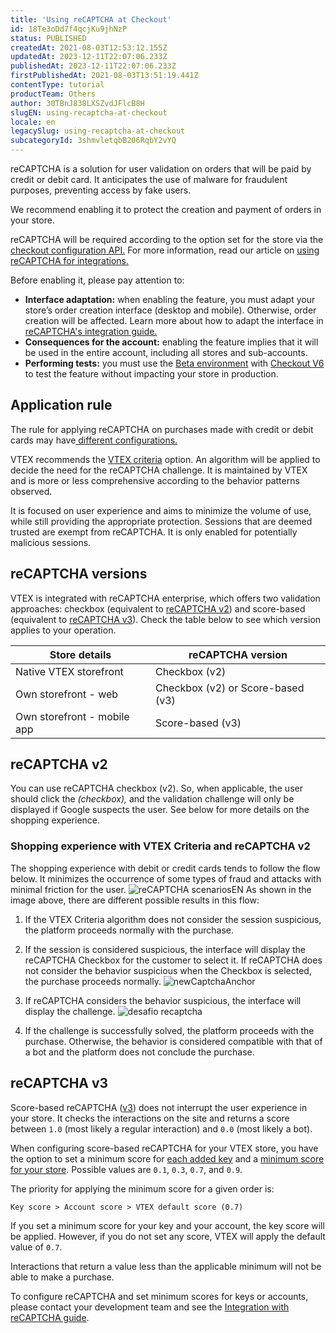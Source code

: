 ```yaml
---
title: 'Using reCAPTCHA at Checkout'
id: 18Te3oDd7f4qcjKu9jhNzP
status: PUBLISHED
createdAt: 2021-08-03T12:53:12.155Z
updatedAt: 2023-12-11T22:07:06.233Z
publishedAt: 2023-12-11T22:07:06.233Z
firstPublishedAt: 2021-08-03T13:51:19.441Z
contentType: tutorial
productTeam: Others
author: 30TBnJ838LXSZvdJFlcB8H
slugEN: using-recaptcha-at-checkout
locale: en
legacySlug: using-recaptcha-at-checkout
subcategoryId: 3shmvletqbB206RqbY2vYQ
---
```



reCAPTCHA is a solution for user validation on orders that will be paid by credit or debit card. It anticipates the use of malware for fraudulent purposes, preventing access by fake users. 

We recommend enabling it to protect the creation and payment of orders in your store.

reCAPTCHA will be required according to the option set for the store via the [checkout configuration API.](https://developers.vtex.com/docs/api-reference/checkout-api#post-/api/checkout/pvt/configuration/orderForm) For more information, read our article on [using reCAPTCHA for integrations.](https://developers.vtex.com/vtex-rest-api/docs/recaptcha)

Before enabling it, please pay attention to:

* **Interface adaptation:** when enabling the feature, you must adapt your store’s order creation interface (desktop and mobile). Otherwise, order creation will be affected. Learn more about how to adapt the interface in [reCAPTCHA's integration guide.](https://developers.vtex.com/vtex-rest-api/docs/recaptcha)
* **Consequences for the account:** enabling the feature implies that it will be used in the entire account, including all stores and sub-accounts.
* **Performing tests:** you must use the [Beta environment](/en/tutorial/acessar-o-ambiente-beta-pelo-dominio-myvtex-com--3BHM289568gcSwk2O80Asu) with [Checkout V6](/en/tutorial/ativar-o-checkout-v6--7qVqv3ptRvpVVplrvg8ruH) to test the feature without impacting your store in production.

## Application rule

The rule for applying reCAPTCHA on purchases made with credit or debit cards may have[ different configurations.](https://developers.vtex.com/docs/api-reference/checkout-api#post-/api/checkout/pvt/configuration/orderForm)

VTEX recommends the [VTEX criteria](https://developers.vtex.com/docs/api-reference/checkout-api#post-/api/checkout/pvt/configuration/orderForm) option. An algorithm will be applied to decide the need for the reCAPTCHA challenge. It is maintained by VTEX and is more or less comprehensive according to the behavior patterns observed.

It is focused on user experience and aims to minimize the volume of use, while still providing the appropriate protection.  Sessions that are deemed trusted are exempt from reCAPTCHA. It is only enabled for potentially malicious sessions.

## reCAPTCHA versions

VTEX is integrated with reCAPTCHA enterprise, which offers two validation approaches: checkbox (equivalent to [reCAPTCHA v2](https://developers.google.com/recaptcha/docs/display)) and score-based (equivalent to [reCAPTCHA v3](https://developers.google.com/recaptcha/docs/v3)). Check the table below to see which version applies to your operation.

| **Store details**           | **reCAPTCHA version** |
|-----------------------------|-----------------------|
| Native VTEX storefront      | Checkbox (v2)                    |
| Own storefront - web        | Checkbox (v2) or Score-based (v3)              |
| Own storefront - mobile app | Score-based (v3)                    |

## reCAPTCHA v2

You can use reCAPTCHA checkbox (v2). So, when applicable, the user should click the <i class="far fa-check-square"></i> _(checkbox),_ and the validation challenge will only be displayed if Google suspects the user. See below for more details on the shopping experience.

### Shopping experience with VTEX Criteria and reCAPTCHA v2

The shopping experience with debit or credit cards tends to follow the flow below. It minimizes the occurrence of some types of fraud and attacks with minimal friction for the user.
![reCAPTCHA scenariosEN](https://images.ctfassets.net/alneenqid6w5/3gA55NZPuxpKOxCZxvbhgj/21964354890c244b42bc479983335b9d/reCAPTCHA_scenarios__1_.jpg)
As shown in the image above, there are different possible results in this flow:

1. If the VTEX Criteria algorithm does not consider the session suspicious, the platform proceeds normally with the purchase.

2. If the session is considered suspicious, the interface will display the reCAPTCHA Checkbox for the customer to select it. If reCAPTCHA does not consider the behavior suspicious when the Checkbox is selected, the purchase proceeds normally.
![newCaptchaAnchor](https://images.ctfassets.net/alneenqid6w5/2lv7PfOmkakDcSkNbAITtK/10ed6d11b50a947a6186b549e27c4723/newCaptchaAnchor.gif)

3. If reCAPTCHA considers the behavior suspicious, the interface will display the challenge.
![desafio recaptcha](https://images.ctfassets.net/alneenqid6w5/3wg7F9nmxJwZ8jxUJKb8OT/3156077db9ee243bea20308c304d183c/desafio_recaptcha.png)

4. If the challenge is successfully solved, the platform proceeds with the purchase. Otherwise, the behavior is considered compatible with that of a bot and the platform does not conclude the purchase.

## reCAPTCHA v3

Score-based reCAPTCHA ([v3](https://developers.google.com/recaptcha/docs/v3)) does not interrupt the user experience in your store. It checks the interactions on the site and returns a score between `1.0` (most likely a regular interaction) and `0.0` (most likely a bot).

When configuring score-based reCAPTCHA for your VTEX store, you have the option to set a minimum score for [each added key](https://developers.vtex.com/docs/guides/implementing-recaptcha-in-integrations#getting-the-recaptcha-key-for-mobile-implementations) and a [minimum score for your store](https://developers.vtex.com/docs/guides/implementing-recaptcha-in-integrations#recaptcha-v3-score). Possible values are `0.1`, `0.3`, `0.7`, and `0.9`.

The priority for applying the minimum score for a given order is:

```
Key score > Account score > VTEX default score (0.7)
```

If you set a minimum score for your key and your account, the key score will be applied. However, if you do not set any score, VTEX will apply the default value of `0.7`.

Interactions that return a value less than the applicable minimum will not be able to make a purchase.

To configure reCAPTCHA and set minimum scores for keys or accounts, please contact your development team and see the [Integration with reCAPTCHA guide](https://developers.vtex.com/docs/guides/recaptcha#recaptcha-v3-score).

